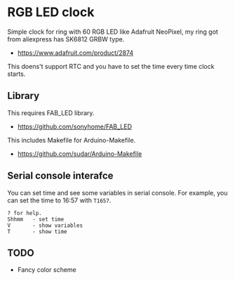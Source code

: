 RGB LED clock
=============
Simple clock for ring with 60 RGB LED like Adafruit NeoPixel, my ring got from aliexpress has SK6812 GRBW type.

- https://www.adafruit.com/product/2874

This doens't support RTC and you have to set the time every time clock starts.


Library
-------
This requires FAB_LED library.
- https://github.com/sonyhome/FAB_LED

This includes Makefile for Arduino-Makefile.
- https://github.com/sudar/Arduino-Makefile




Serial console interafce
------------------------
You can set time and see some variables in serial console. For example, you can set the time to 16:57 with `T1657`.

```
? for help.
Shhmm   - set time
V       - show variables
T       - show time
```


TODO
----
- Fancy color scheme
